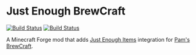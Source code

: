 # Just Enough BrewCraft
[![Build Status](https://ci.pearx.net/job/pearxteam/job/just-enough-brewcraft/job/1.12-develop/badge/icon?subject=1.12-develop)](https://ci.pearx.net/job/pearxteam/job/just-enough-brewcraft/job/1.12-develop/)
[![Build Status](https://ci.pearx.net/job/pearxteam/job/just-enough-brewcraft/job/1.12-master/badge/icon?subject=1.12-master)](https://ci.pearx.net/job/pearxteam/job/just-enough-brewcraft/job/1.12-master/)

A Minecraft Forge mod that adds [Just Enough Items](https://github.com/mezz/JustEnoughItems) integration for [Pam's BrewCraft](https://github.com/MatrexsVigil/brewcraft).